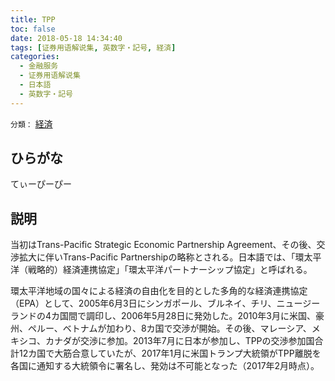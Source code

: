 ```yaml
---
title: TPP
toc: false
date: 2018-05-18 14:34:40
tags: [证券用语解说集, 英数字・記号, 経済]
categories:
  - 金融服务
  - 证券用语解说集
  - 日本語
  - 英数字・記号
---
```


`分類：` [経済](/tags/経済/)

## ひらがな

てぃーぴーぴー

## 説明

当初はTrans-Pacific Strategic Economic Partnership Agreement、その後、交渉拡大に伴いTrans-Pacific Partnershipの略称とされる。日本語では、「環太平洋（戦略的）経済連携協定」「環太平洋パートナーシップ協定」と呼ばれる。

環太平洋地域の国々による経済の自由化を目的とした多角的な経済連携協定（EPA）として、2005年6月3日にシンガポール、ブルネイ、チリ、ニュージーランドの4カ国間で調印し、2006年5月28日に発効した。2010年3月に米国、豪州、ペルー、ベトナムが加わり、8カ国で交渉が開始。その後、マレーシア、メキシコ、カナダが交渉に参加。2013年7月に日本が参加し、TPPの交渉参加国合計12カ国で大筋合意していたが、2017年1月に米国トランプ大統領がTPP離脱を各国に通知する大統領令に署名し、発効は不可能となった（2017年2月時点）。
